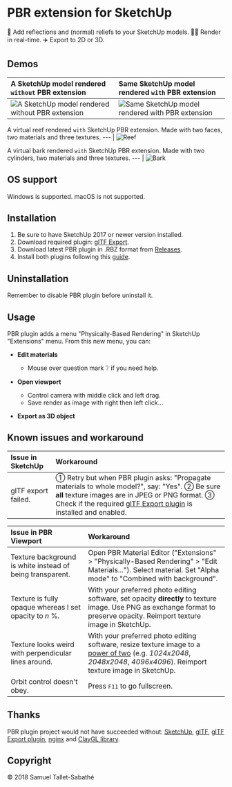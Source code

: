 PBR extension for SketchUp
==========================

💅 Add reflections and (normal) reliefs to your SketchUp models. 🏃‍♀️ Render in real-time. ✈️ Export to 2D or 3D.

Demos
-----

A SketchUp model rendered `without` PBR extension | Same SketchUp model rendered `with` PBR extension
:--- | :---
![A SketchUp model rendered without PBR extension](https://github.com/SamuelTS/SketchUp-PBR-Plugin/raw/master/demos/a-sketchup-model-rendered-without-pbr-extension.png) | ![Same SketchUp model rendered with PBR extension](https://github.com/SamuelTS/SketchUp-PBR-Plugin/raw/master/demos/same-sketchup-model-rendered-with-pbr-extension.png)

A virtual reef rendered `with` SketchUp PBR extension. Made with two faces, two materials and three textures.
--- |
![Reef](https://github.com/SamuelTS/SketchUp-PBR-Plugin/raw/master/demos/a-virtual-reef-rendered-with-sketchup-pbr-extension.jpg)

A virtual bark rendered `with` SketchUp PBR extension. Made with two cylinders, two materials and three textures.
--- |
![Bark](https://github.com/SamuelTS/SketchUp-PBR-Plugin/raw/master/demos/a-virtual-bark-rendered-with-sketchup-pbr-extension.png)

OS support
----------

Windows is supported. macOS is not supported.

Installation
------------

1. Be sure to have SketchUp 2017 or newer version installed.
2. Download required plugin: [glTF Export](https://extensions.sketchup.com/content/gltf-exporter).
3. Download latest PBR plugin in .RBZ format from [Releases](https://github.com/SamuelTS/SketchUp-PBR-Plugin/releases/).
4. Install both plugins following this [guide](https://help.sketchup.com/article/3000263).

Uninstallation
--------------

Remember to disable PBR plugin before uninstall it.

Usage
-----

PBR plugin adds a menu "Physically-Based Rendering" in SketchUp "Extensions" menu. From this new menu, you can:

- **Edit materials**

  - Mouse over question mark ❔ if you need help.

- **Open viewport**

  - Control camera with middle click and left drag.
  - Save render as image with right then left click...

- **Export as 3D object**

Known issues and workaround
---------------------------

Issue in SketchUp | Workaround
:--- | :---
glTF export failed. | ① Retry but when PBR plugin asks: "Propagate materials to whole model?", say: "Yes". ② Be sure **all** texture images are in JPEG or PNG format. ③ Check if the required [glTF Export plugin](https://extensions.sketchup.com/content/gltf-exporter) is installed and enabled.

Issue in PBR Viewport | Workaround
:--- | :---
Texture background is white instead of being transparent. | Open PBR Material Editor ("Extensions" > "Physically-Based Rendering" > "Edit Materials..."). Select material. Set "Alpha mode" to "Combined with background".
Texture is fully opaque whereas I set opacity to *n* %. | With your preferred photo editing software, set opacity **directly** to texture image. Use PNG as exchange format to preserve opacity. Reimport texture image in SketchUp.
Texture looks weird with perpendicular lines around. | With your preferred photo editing software, resize texture image to a [power of two](https://oeis.org/A000079/list) (e.g. *1024x2048*, *2048x2048*, *4096x4096*). Reimport texture image in SketchUp.
Orbit control doesn't obey. | Press <kbd>F11</kbd> to go fullscreen.

Thanks
------

PBR plugin project would not have succeeded without: [SketchUp](https://www.sketchup.com), [glTF](https://www.khronos.org/gltf/), [glTF Export plugin](https://extensions.sketchup.com/content/gltf-exporter), [nginx](https://nginx.org) and [ClayGL library](http://claygl.xyz).

Copyright
---------

© 2018 Samuel Tallet-Sabathé
